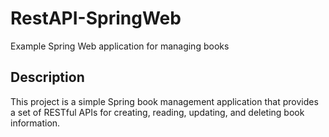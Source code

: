 # RestAPI-SpringWeb
Example Spring Web application for managing books

## Description
This project is a simple Spring book management application that provides a set of RESTful APIs for creating, reading, updating, and deleting book information.
